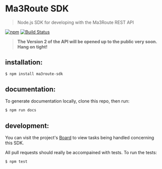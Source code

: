 
# Ma3Route SDK

> Node.js SDK for developing with the Ma3Route REST API

[![npm](https://img.shields.io/npm/v/ma3route-sdk.svg)](https://www.npmjs.com/package/ma3route-sdk) [![Build Status](https://travis-ci.org/Ma3Route/node-sdk.svg)](https://travis-ci.org/Ma3Route/node-sdk)

> **The Version 2 of the API will be opened up to the public
> very soon. Hang on tight!**


## installation:

```bash
$ npm install ma3route-sdk
```


## documentation:

To generate documentation locally, clone this repo, then run:

```bash
$ npm run docs
```


## development:

You can visit the project's [Board](https://trello.com/b/KSbDB4wP/node-sdk) to view tasks being handled concerning this SDK.

All pull requests should really be accompained with tests. To run the tests:

```bash
$ npm test
```
